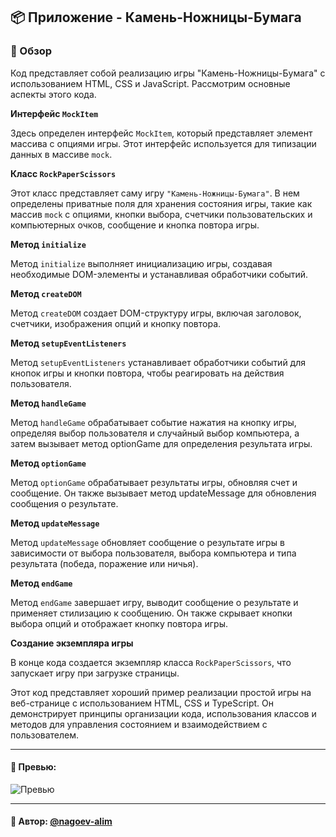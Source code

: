 ## 📦 Приложение - Камень-Ножницы-Бумага

### 🚀 Обзор
Код представляет собой реализацию игры "Камень-Ножницы-Бумага" с использованием HTML, CSS и JavaScript. Рассмотрим основные аспекты этого кода.

**Интерфейс `MockItem`**

Здесь определен интерфейс `MockItem`, который представляет элемент массива с опциями игры. Этот интерфейс используется для типизации данных в массиве `mock`.

**Класс `RockPaperScissors`**

Этот класс представляет саму игру `"Камень-Ножницы-Бумага"`. В нем определены приватные поля для хранения состояния игры, такие как массив `mock` с опциями, кнопки выбора, счетчики пользовательских и компьютерных очков, сообщение и кнопка повтора игры.

**Метод `initialize`**

Метод `initialize` выполняет инициализацию игры, создавая необходимые DOM-элементы и устанавливая обработчики событий.

**Метод `createDOM`**

Метод `createDOM` создает DOM-структуру игры, включая заголовок, счетчики, изображения опций и кнопку повтора.

**Метод `setupEventListeners`**

Метод `setupEventListeners` устанавливает обработчики событий для кнопок игры и кнопки повтора, чтобы реагировать на действия пользователя.

**Метод `handleGame`**

Метод `handleGame` обрабатывает событие нажатия на кнопку игры, определяя выбор пользователя и случайный выбор компьютера, а затем вызывает метод optionGame для определения результата игры.

**Метод `optionGame`**

Метод `optionGame` обрабатывает результаты игры, обновляя счет и сообщение. Он также вызывает метод updateMessage для обновления сообщения о результате.

**Метод `updateMessage`**

Метод `updateMessage` обновляет сообщение о результате игры в зависимости от выбора пользователя, выбора компьютера и типа результата (победа, поражение или ничья).

**Метод `endGame`**

Метод `endGame` завершает игру, выводит сообщение о результате и применяет стилизацию к сообщению. Он также скрывает кнопки выбора опций и отображает кнопку повтора игры.

**Создание экземпляра игры**

В конце кода создается экземпляр класса `RockPaperScissors`, что запускает игру при загрузке страницы.

Этот код представляет хороший пример реализации простой игры на веб-странице с использованием HTML, CSS и TypeScript. Он демонстрирует принципы организации кода, использования классов и методов для управления состоянием и взаимодействием с пользователем.


---

#### 🌄 Превью:

![Превью](https://lh3.googleusercontent.com/drive-viewer/AITFw-yKS15dzmtSGh6H-t_wjfzpBkNDtd5rjgqBmjAnYnIkVS5QPk-nkHegybXP6KNH5p3_yayXs23JjrAcEN6dTA_pf2iJ=s1600)


-----

#### 🙌 Автор: [@nagoev-alim](https://github.com/nagoev-alim)

